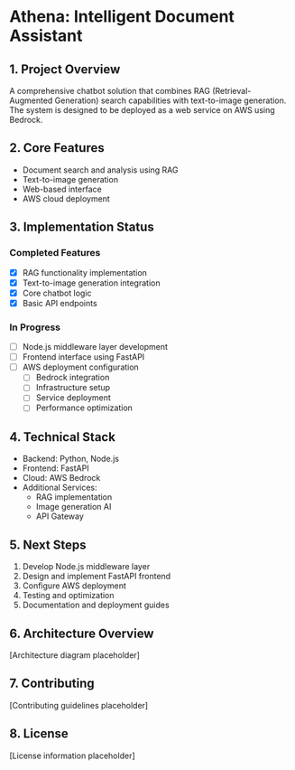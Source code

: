 # Athena: Intelligent Document Assistant

## 1. Project Overview
A comprehensive chatbot solution that combines RAG (Retrieval-Augmented Generation) search capabilities with text-to-image generation. The system is designed to be deployed as a web service on AWS using Bedrock.

## 2. Core Features
- Document search and analysis using RAG
- Text-to-image generation
- Web-based interface
- AWS cloud deployment

## 3. Implementation Status

### Completed Features
- [x] RAG functionality implementation
- [x] Text-to-image generation integration
- [x] Core chatbot logic
- [x] Basic API endpoints

### In Progress
- [ ] Node.js middleware layer development
- [ ] Frontend interface using FastAPI
- [ ] AWS deployment configuration
  - [ ] Bedrock integration
  - [ ] Infrastructure setup
  - [ ] Service deployment
  - [ ] Performance optimization

## 4. Technical Stack
- Backend: Python, Node.js
- Frontend: FastAPI
- Cloud: AWS Bedrock
- Additional Services:
  - RAG implementation
  - Image generation AI
  - API Gateway

## 5. Next Steps
1. Develop Node.js middleware layer
2. Design and implement FastAPI frontend
3. Configure AWS deployment
4. Testing and optimization
5. Documentation and deployment guides

## 6. Architecture Overview
[Architecture diagram placeholder]

## 7. Contributing
[Contributing guidelines placeholder]

## 8. License
[License information placeholder]
